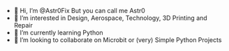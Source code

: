 - 👋 Hi, I’m @Astr0Fix But you can call me Astr0
- 👀 I’m interested in Design, Aerospace, Technology, 3D Printing and Repair
- 🌱 I’m currently learning Python
- 💞️ I’m looking to collaborate on Microbit or (very) Simple Python Projects


<!---
Astr0-Space/Astr0Fix is a ✨ special ✨ repository because its `README.md` (this file) appears on your GitHub profile.
You can click the Preview link to take a look at your changes.
--->
